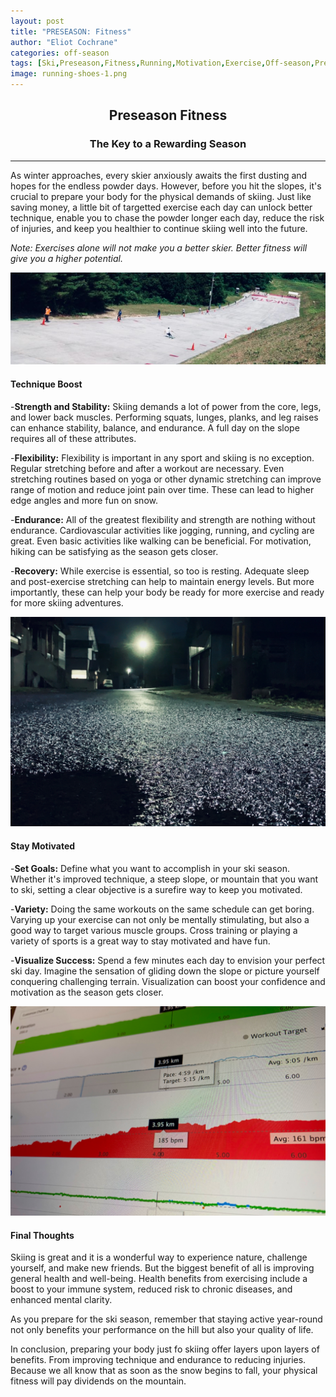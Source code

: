 ```yaml
---
layout: post
title: "PRESEASON: Fitness"
author: "Eliot Cochrane"
categories: off-season
tags: [Ski,Preseason,Fitness,Running,Motivation,Exercise,Off-season,Preseason Fitness,Skiing Preparation,Winter Sports,Skiing Technique,Strength Training,Flexibility Exercises,Endurance Training,Recovery Methods,Stay Motivated,Setting Goals,Variety in Exercise,Visualization,Health Benefits,Skiing Performance,Snow Sports,Winter Fitness]
image: running-shoes-1.png
---
```


## <center>Preseason Fitness</center>
### <center>The Key to a Rewarding Season</center>

***

As winter approaches, every skier anxiously awaits the first dusting and hopes for the endless powder days. However, before you hit the slopes, it's crucial to prepare your body for the physical demands of skiing. Just like saving money, a little bit of targetted exercise each day can unlock better technique, enable you to chase the powder longer each day, reduce the risk of injuries, and keep you healthier to continue skiing well into the future.

*Note: Exercises alone will not make you a better skier. Better fitness will give you a higher potential.*

![Artificial ski slope used in summer called PISLAB](/assets/img/sakata-1.png)

#### Technique Boost

-**Strength and Stability:** Skiing demands a lot of power from the core, legs, and lower back muscles. Performing squats, lunges, planks, and leg raises can enhance stability, balance, and endurance. A full day on the slope requires all of these attributes.

-**Flexibility:** Flexibility is important in any sport and skiing is no exception. Regular stretching before and after a workout are necessary. Even stretching routines based on yoga or other dynamic stretching can improve range of motion and reduce joint pain over time. These can lead to higher edge angles and more fun on snow.

-**Endurance:** All of the greatest flexibility and strength are nothing without endurance. Cardiovascular activities like jogging, running, and cycling are great. Even basic activities like walking can be beneficial. For motivation, hiking can be satisfying as the season gets closer.

-**Recovery:** While exercise is essential, so too is resting. Adequate sleep and post-exercise stretching can help to maintain energy levels. But more importantly, these can help your body be ready for more exercise and ready for more skiing adventures.

![Road at night after rain](/assets/img/nightrun-1.png)

#### Stay Motivated

-**Set Goals:** Define what you want to accomplish in your ski season. Whether it's improved technique, a steep slope, or mountain that you want to ski, setting a clear objective is a surefire way to keep you motivated.

-**Variety:** Doing the same workouts on the same schedule can get boring. Varying up your exercise can not only be mentally stimulating, but also a good way to target various muscle groups. Cross training or playing a variety of sports is a great way to stay motivated and have fun.

-**Visualize Success:** Spend a few minutes each day to envision your perfect ski day. Imagine the sensation of gliding down the slope or picture yourself conquering challenging terrain. Visualization can boost your confidence and motivation as the season gets closer.

![Computer screen showing running data](/assets/img/running-data-1.png)

#### Final Thoughts

Skiing is great and it is a wonderful way to experience nature, challenge yourself, and make new friends. But the biggest benefit of all is improving general health and well-being. Health benefits from exercising include a boost to your immune system, reduced risk to chronic diseases, and enhanced mental clarity.

As you prepare for the ski season, remember that staying active year-round not only benefits your performance on the hill but also your quality of life.

In conclusion, preparing your body just fo skiing offer layers upon layers of benefits. From improving technique and endurance to reducing injuries. Because we all know that as soon as the snow begins to fall, your physical fitness will pay dividends on the mountain.